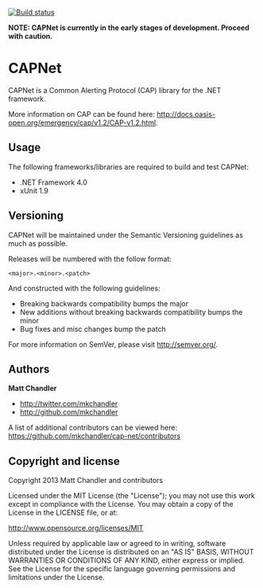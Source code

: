 [![Build status](https://ci.appveyor.com/api/projects/status/kvnwx7gjk77d3nbl)](https://ci.appveyor.com/project/vgrigoriu/cap-net)

**NOTE: CAPNet is currently in the early stages of development. Proceed with caution.**

CAPNet
==

CAPNet is a Common Alerting Protocol (CAP) library for the .NET framework.

More information on CAP can be found here: http://docs.oasis-open.org/emergency/cap/v1.2/CAP-v1.2.html.


Usage
--

The following frameworks/libraries are required to build and test CAPNet:

* .NET Framework 4.0
* xUnit 1.9

Versioning
--

CAPNet will be maintained under the Semantic Versioning guidelines as much as possible.

Releases will be numbered with the follow format:

`<major>.<minor>.<patch>`

And constructed with the following guidelines:

* Breaking backwards compatibility bumps the major
* New additions without breaking backwards compatibility bumps the minor
* Bug fixes and misc changes bump the patch

For more information on SemVer, please visit http://semver.org/.

Authors
-------

**Matt Chandler**

+ http://twitter.com/mkchandler
+ http://github.com/mkchandler

A list of additional contributors can be viewed here: https://github.com/mkchandler/cap-net/contributors

Copyright and license
---------------------

Copyright 2013 Matt Chandler and contributors

Licensed under the MIT License (the "License"); you may not use this work except in compliance with the License. You may obtain a copy of the License in the LICENSE file, or at:

http://www.opensource.org/licenses/MIT

Unless required by applicable law or agreed to in writing, software distributed under the License is distributed on an "AS IS" BASIS, WITHOUT WARRANTIES OR CONDITIONS OF ANY KIND, either express or implied. See the License for the specific language governing permissions and limitations under the License.

